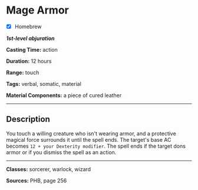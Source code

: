 # Mage Armor

- [x] Homebrew

***1st-level abjuration***

**Casting Time:** action

**Duration:** 12 hours

**Range:** touch

**Tags:** verbal, somatic, material

**Material Components:** a piece of cured leather

---

## Description
You touch a willing creature who isn't wearing armor, and a protective magical force surrounds it until the spell ends. The target's base AC becomes `12 + your Dexterity modifier`. The spell ends if the target dons armor or if you dismiss the spell as an action.

---

**Classes:** sorcerer, warlock, wizard

**Sources:** PHB, page 256
